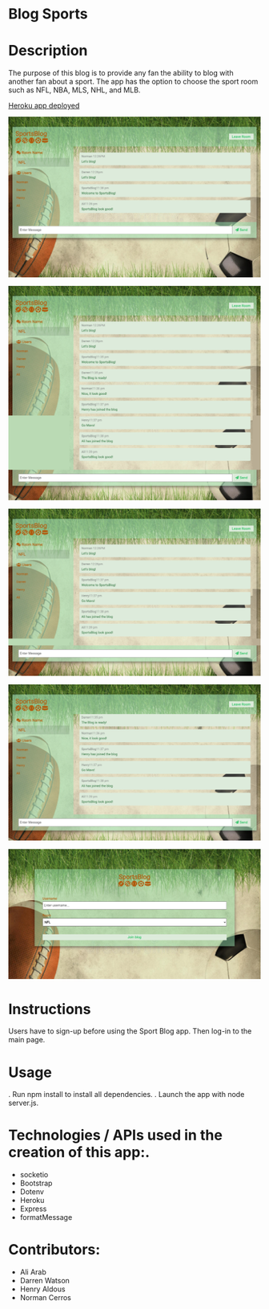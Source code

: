 # Blog Sports

# Description

The purpose of this blog is to provide any fan the ability to blog with another fan about a sport. The app has the option to choose the sport room such as NFL, NBA, MLS, NHL, and MLB.   

[Heroku app deployed](https://sports-blog-project2.herokuapp.com/)


![sportsblogA](images/sportsblogA.png)

![sportsblogD](images/sportsblogD.png)

![sportsblogH](images/sportsblogH.png)

![sportsblogN](images/sportsblogN.png)

![sportsblog](images/sportsblog.png)
 
# Instructions
Users have to sign-up before using the Sport Blog app. Then log-in to the main page. 


# Usage
. Run npm install to install all dependencies.
. Launch the app with node server.js.


# Technologies / APIs used in the creation of this app:.

- socketio
- Bootstrap
- Dotenv
- Heroku
- Express
- formatMessage


# Contributors:

- Ali Arab
- Darren Watson 
- Henry Aldous
- Norman Cerros

